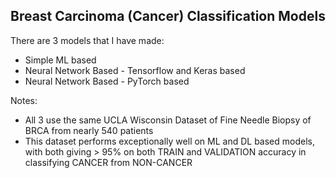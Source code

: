 ## Breast Carcinoma (Cancer) Classification Models



There are 3 models that I have made:

* Simple ML based
* Neural Network Based - Tensorflow and Keras based
* Neural Network Based - PyTorch based



Notes:

* All 3 use the same UCLA Wisconsin Dataset of Fine Needle Biopsy of BRCA from nearly 540 patients
* This dataset performs exceptionally well on ML and DL based models, with both giving > 95% on both TRAIN and VALIDATION accuracy in classifying CANCER from NON-CANCER
